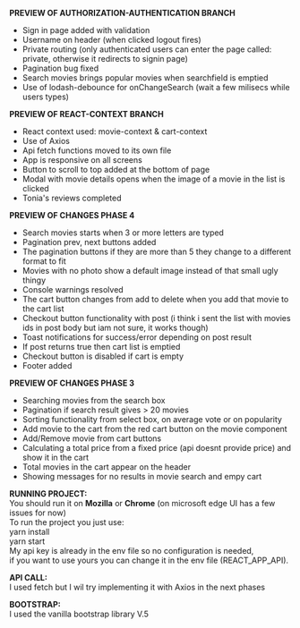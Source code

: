 
**PREVIEW OF AUTHORIZATION-AUTHENTICATION BRANCH**
- Sign in page added with validation
- Username on header (when clicked logout fires)
- Private routing (only authenticated users can enter the page called: private, otherwise it redirects to signin page)
- Pagination bug fixed
- Search movies brings popular movies when searchfield is emptied
- Use of lodash-debounce for onChangeSearch (wait a few milisecs while users types)

**PREVIEW OF REACT-CONTEXT BRANCH**
- React context used: movie-context & cart-context
- Use of Axios
- Api fetch functions moved to its own file
- App is responsive on all screens
- Button to scroll to top added at the bottom of page
- Modal with movie details opens when the image of a movie in the list is clicked 
- Tonia's reviews completed

**PREVIEW OF CHANGES PHASE 4**
- Search movies starts when 3 or more letters are typed
- Pagination prev, next buttons added
- The pagination buttons if they are more than 5 they change to a different format to fit
- Movies with no photo show a default image instead of that small ugly thingy 
- Console warnings resolved
- The cart button changes from add to delete when you add that movie to the cart list
- Checkout button functionality with post (i think i sent the list with movies ids in post body but iam not sure, it works though)
- Toast notifications for success/error depending on post result
- If post returns true then cart list is emptied 
- Checkout button is disabled if cart is empty
- Footer added

**PREVIEW OF CHANGES PHASE 3**
- Searching movies from the search box
- Pagination if search result gives > 20 movies
- Sorting functionality from select box, on average vote or on popularity
- Add movie to the cart from the red cart button on the movie component
- Add/Remove movie from cart buttons
- Calculating a total price from a fixed price (api doesnt provide price) and show it in the cart
- Total movies in the cart appear on the header
- Showing messages for no results in movie search and empy cart


**RUNNING PROJECT:**<br>
You should run it on **Mozilla** or **Chrome**  (on microsoft edge UI has a few issues for now)<br>
To run the project you just use: <br>
yarn install <br>
yarn start <br>
My api key is already in the env file so no configuration is needed,<br>
if you want to use yours you can change it in the env file (REACT_APP_API).


**API CALL:**<br>
I used fetch but I wil try implementing it with Axios in the next phases

**BOOTSTRAP:**<br>
I used the vanilla bootstrap library V.5
